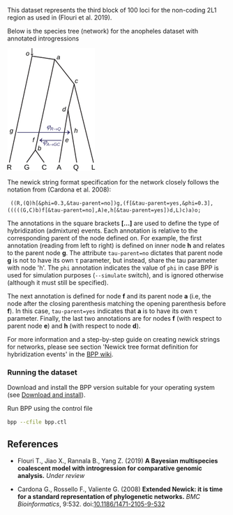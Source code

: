 This dataset represents the third block of 100 loci for the non-coding 2L1
region as used in (Flouri et al. 2019).

Below is the species tree (network) for the anopheles dataset with annotated introgressions 

![anopheles species network](https://raw.githubusercontent.com/xflouris/assets/master/bpp/anopheles/anopheles.png)

The newick string format specification for the network closely follows the notation from (Cardona et al. 2008):

```
 ((R,(Q)h[&phi=0.3,&tau-parent=no])g,(f[&tau-parent=yes,&phi=0.3],(((((G,C)b)f[&tau-parent=no],A)e,h[&tau-parent=yes])d,L)c)a)o;
```

The annotations in the square brackets **[...]** are used to define the type of
hybridization (admixture) events. Each annotation is relative to the
corresponding parent of the node defined on. For example, the first annotation
(reading from left to right) is defined on inner node **h** and relates to the
parent node **g**. The attribute `tau-parent=no` dictates that parent node
**g** is not to have its own &tau; parameter, but instead, share the tau
parameter with node 'h'.  The `phi` annotation indicates the value of `phi` in
case BPP is used for simulation purposes (`--simulate` switch), and is ignored
otherwise (although it must still be specified).

The next annotation is defined for node **f** and its parent node **a** (i.e,
the node after the closing parenthesis matching the opening parenthesis before
**f**). In this case, `tau-parent=yes` indicates that **a** is to have its own
&tau; parameter. Finally, the last two annotations are for nodes **f** (with
respect to parent node **e**) and **h** (with respect to node **d**).

For more information and a step-by-step guide on creating newick strings for
networks, please see section 'Newick tree format definition for hybridization
events' in the [BPP wiki](https://github.com/bpp/bpp/wiki).

### Running the dataset

Download and install the BPP version suitable for your operating system (see [Download and install](https://github.com/bpp/bpp#download-and-install)).

Run BPP using the control file

```bash
bpp --cfile bpp.ctl
```

## References

* Flouri T., Jiao X., Rannala B., Yang Z. (2019)
**A Bayesian multispecies coalescent model with introgression for comparative genomic analysis.**
*Under review*

* Cardona G., Rossello F., Valiente G. (2008)
**Extended Newick: it is time for a standard representation of phylogenetic networks.**
*BMC Bioinformatics*, 9:532.
doi:[10.1186/1471-2105-9-532](https://doi.org/10.1186/1471-2105-9-532)
